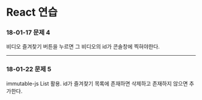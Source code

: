 # React 연습
### 18-01-17 문제 4

비디오 즐겨찾기 버튼을 누르면 그 비디오의 id가
콘솔창에 찍혀야한다.

----------------------


### 18-01-22 문제 5

immutable-js List 활용.
id가 즐겨찾기 목록에 존재하면 삭제하고 존재하지 않으면 추가한다.
